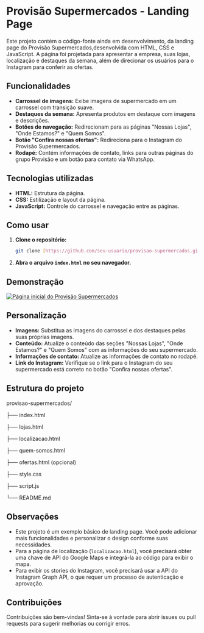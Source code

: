 # Provisão Supermercados - Landing Page

Este projeto contém o código-fonte ainda em desenvolvimento, da landing page do Provisão Supermercados,desenvolvida com HTML, CSS e JavaScript. A página foi projetada para apresentar a empresa, suas lojas, localização e destaques da semana, além de direcionar os usuários para o Instagram para conferir as ofertas.

## Funcionalidades

*   **Carrossel de imagens:** Exibe imagens de supermercado em um carrossel com transição suave.
*   **Destaques da semana:** Apresenta produtos em destaque com imagens e descrições.
*   **Botões de navegação:** Redirecionam para as páginas "Nossas Lojas", "Onde Estamos?" e "Quem Somos".
*   **Botão "Confira nossas ofertas":** Redireciona para o Instagram do Provisão Supermercados.
*   **Rodapé:** Contém informações de contato, links para outras páginas do grupo Provisão e um botão para contato via WhatsApp.

## Tecnologias utilizadas

*   **HTML:** Estrutura da página.
*   **CSS:** Estilização e layout da página.
*   **JavaScript:** Controle do carrossel e navegação entre as páginas.

## Como usar

1.  **Clone o repositório:**
    ```bash
    git clone [https://github.com/seu-usuario/provisao-supermercados.git](https://github.com/seu-usuario/provisao-supermercados.git)
    ```
2.  **Abra o arquivo `index.html` no seu navegador.**

## Demonstração

[![Página inicial do Provisão Supermercados](https://i.imgur.com/zTHYGII.png)](https://imgur.com/zTHYGII)

## Personalização

*   **Imagens:** Substitua as imagens do carrossel e dos destaques pelas suas próprias imagens.
*   **Conteúdo:** Atualize o conteúdo das seções "Nossas Lojas", "Onde Estamos?" e "Quem Somos" com as informações do seu supermercado.
*   **Informações de contato:** Atualize as informações de contato no rodapé.
*   **Link do Instagram:** Verifique se o link para o Instagram do seu supermercado está correto no botão "Confira nossas ofertas".

## Estrutura do projeto

provisao-supermercados/

├── index.html

├── lojas.html

├── localizacao.html

├── quem-somos.html

├── ofertas.html (opcional)

├── style.css

├── script.js

└── README.md

## Observações

*   Este projeto é um exemplo básico de landing page. Você pode adicionar mais funcionalidades e personalizar o design conforme suas necessidades.
*   Para a página de localização (`localizacao.html`), você precisará obter uma chave de API do Google Maps e integrá-la ao código para exibir o mapa.
*   Para exibir os stories do Instagram, você precisará usar a API do Instagram Graph API, o que requer um processo de autenticação e aprovação.

## Contribuições

Contribuições são bem-vindas! Sinta-se à vontade para abrir issues ou pull requests para sugerir melhorias ou corrigir erros.
